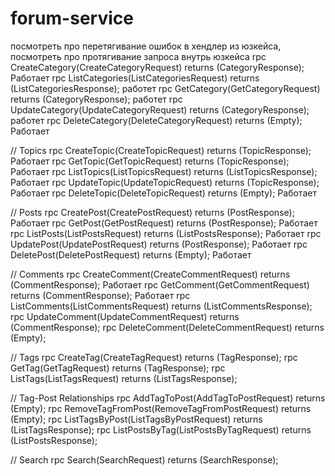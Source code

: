 # forum-service
 посмотреть про перетягивание ошибок в хендлер из юзкейса, посмотреть про протягивание запроса внутрь юзкейса
rpc CreateCategory(CreateCategoryRequest) returns (CategoryResponse); Работает
rpc ListCategories(ListCategoriesRequest) returns (ListCategoriesResponse); работет
rpc GetCategory(GetCategoryRequest) returns (CategoryResponse); работет
rpc UpdateCategory(UpdateCategoryRequest) returns (CategoryResponse); работет
rpc DeleteCategory(DeleteCategoryRequest) returns (Empty); Работает

// Topics
rpc CreateTopic(CreateTopicRequest) returns (TopicResponse); Работает
rpc GetTopic(GetTopicRequest) returns (TopicResponse); Работает
rpc ListTopics(ListTopicsRequest) returns (ListTopicsResponse); Работает
rpc UpdateTopic(UpdateTopicRequest) returns (TopicResponse); Работает
rpc DeleteTopic(DeleteTopicRequest) returns (Empty); Работает

// Posts
rpc CreatePost(CreatePostRequest) returns (PostResponse); Работает
rpc GetPost(GetPostRequest) returns (PostResponse); Работает
rpc ListPosts(ListPostsRequest) returns (ListPostsResponse); Работает
rpc UpdatePost(UpdatePostRequest) returns (PostResponse); Работает
rpc DeletePost(DeletePostRequest) returns (Empty); Работает

// Comments
rpc CreateComment(CreateCommentRequest) returns (CommentResponse); Работает
rpc GetComment(GetCommentRequest) returns (CommentResponse); Работает
rpc ListComments(ListCommentsRequest) returns (ListCommentsResponse); 
rpc UpdateComment(UpdateCommentRequest) returns (CommentResponse);
rpc DeleteComment(DeleteCommentRequest) returns (Empty);

// Tags
rpc CreateTag(CreateTagRequest) returns (TagResponse);
rpc GetTag(GetTagRequest) returns (TagResponse);
rpc ListTags(ListTagsRequest) returns (ListTagsResponse);

// Tag-Post Relationships
rpc AddTagToPost(AddTagToPostRequest) returns (Empty);
rpc RemoveTagFromPost(RemoveTagFromPostRequest) returns (Empty);
rpc ListTagsByPost(ListTagsByPostRequest) returns (ListTagsResponse);
rpc ListPostsByTag(ListPostsByTagRequest) returns (ListPostsResponse);

// Search
rpc Search(SearchRequest) returns (SearchResponse);
